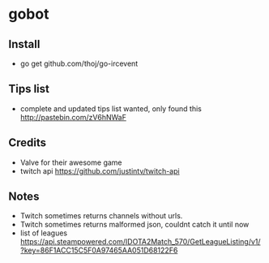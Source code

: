 gobot
===

Install
--
* go get github.com/thoj/go-ircevent

Tips list
---
* complete and updated tips list wanted, only found this http://pastebin.com/zV6hNWaF

Credits
---
* Valve for their awesome game
* twitch api https://github.com/justintv/twitch-api

Notes
---
* Twitch sometimes returns channels without urls.
* Twitch sometimes returns malformed json, couldnt catch it until now
* list of leagues https://api.steampowered.com/IDOTA2Match_570/GetLeagueListing/v1/?key=86F1ACC15C5F0A97465AA051D68122F6